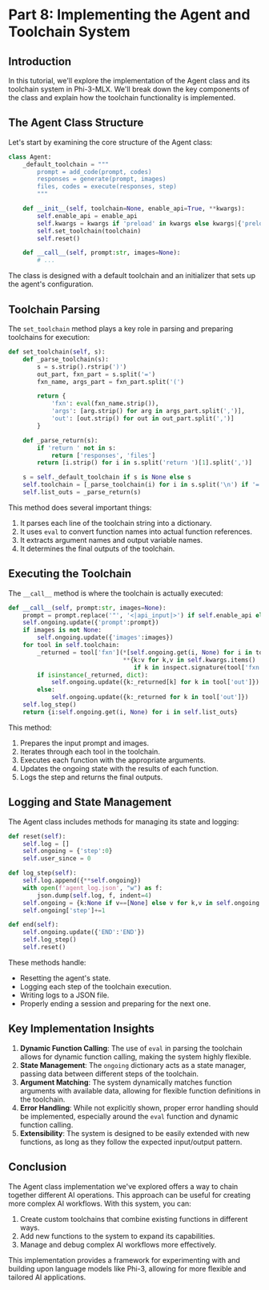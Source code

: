 # Part 8: Implementing the Agent and Toolchain System

## Introduction

In this tutorial, we'll explore the implementation of the Agent class and its toolchain system in Phi-3-MLX. We'll break down the key components of the class and explain how the toolchain functionality is implemented.

## The Agent Class Structure

Let's start by examining the core structure of the Agent class:

```python
class Agent:
    _default_toolchain = """
        prompt = add_code(prompt, codes)
        responses = generate(prompt, images)
        files, codes = execute(responses, step)
        """

    def __init__(self, toolchain=None, enable_api=True, **kwargs):
        self.enable_api = enable_api
        self.kwargs = kwargs if 'preload' in kwargs else kwargs|{'preload':load(**kwargs)}
        self.set_toolchain(toolchain)
        self.reset()

    def __call__(self, prompt:str, images=None):
        # ...
```

The class is designed with a default toolchain and an initializer that sets up the agent's configuration.

## Toolchain Parsing

The `set_toolchain` method plays a key role in parsing and preparing toolchains for execution:

```python
def set_toolchain(self, s):
    def _parse_toolchain(s):
        s = s.strip().rstrip(')')
        out_part, fxn_part = s.split('=')
        fxn_name, args_part = fxn_part.split('(')

        return {
            'fxn': eval(fxn_name.strip()),
            'args': [arg.strip() for arg in args_part.split(',')],
            'out': [out.strip() for out in out_part.split(',')]
        }

    def _parse_return(s):
        if 'return ' not in s:
            return ['responses', 'files']
        return [i.strip() for i in s.split('return ')[1].split(',')]

    s = self._default_toolchain if s is None else s
    self.toolchain = [_parse_toolchain(i) for i in s.split('\n') if '=' in i]
    self.list_outs = _parse_return(s)
```

This method does several important things:

1. It parses each line of the toolchain string into a dictionary.
2. It uses `eval` to convert function names into actual function references.
3. It extracts argument names and output variable names.
4. It determines the final outputs of the toolchain.

## Executing the Toolchain

The `__call__` method is where the toolchain is actually executed:

```python
def __call__(self, prompt:str, images=None):
    prompt = prompt.replace('"', '<|api_input|>') if self.enable_api else prompt
    self.ongoing.update({'prompt':prompt})
    if images is not None:
        self.ongoing.update({'images':images})
    for tool in self.toolchain:
        _returned = tool['fxn'](*[self.ongoing.get(i, None) for i in tool['args']], 
                                **{k:v for k,v in self.kwargs.items() 
                                   if k in inspect.signature(tool['fxn']).parameters.keys()})
        if isinstance(_returned, dict):
            self.ongoing.update({k:_returned[k] for k in tool['out']})
        else:
            self.ongoing.update({k:_returned for k in tool['out']})
    self.log_step()
    return {i:self.ongoing.get(i, None) for i in self.list_outs}
```

This method:

1. Prepares the input prompt and images.
2. Iterates through each tool in the toolchain.
3. Executes each function with the appropriate arguments.
4. Updates the ongoing state with the results of each function.
5. Logs the step and returns the final outputs.

## Logging and State Management

The Agent class includes methods for managing its state and logging:

```python
def reset(self):
    self.log = []
    self.ongoing = {'step':0}
    self.user_since = 0

def log_step(self):
    self.log.append({**self.ongoing})
    with open(f'agent_log.json', "w") as f:
        json.dump(self.log, f, indent=4)
    self.ongoing = {k:None if v==[None] else v for k,v in self.ongoing.items()}
    self.ongoing['step']+=1

def end(self):
    self.ongoing.update({'END':'END'})
    self.log_step()
    self.reset()
```

These methods handle:

- Resetting the agent's state.
- Logging each step of the toolchain execution.
- Writing logs to a JSON file.
- Properly ending a session and preparing for the next one.

## Key Implementation Insights

1. **Dynamic Function Calling**: The use of `eval` in parsing the toolchain allows for dynamic function calling, making the system highly flexible.
2. **State Management**: The `ongoing` dictionary acts as a state manager, passing data between different steps of the toolchain.
3. **Argument Matching**: The system dynamically matches function arguments with available data, allowing for flexible function definitions in the toolchain.
4. **Error Handling**: While not explicitly shown, proper error handling should be implemented, especially around the `eval` function and dynamic function calling.
5. **Extensibility**: The system is designed to be easily extended with new functions, as long as they follow the expected input/output pattern.

## Conclusion

The Agent class implementation we've explored offers a way to chain together different AI operations. This approach can be useful for creating more complex AI workflows. With this system, you can:

1. Create custom toolchains that combine existing functions in different ways.
2. Add new functions to the system to expand its capabilities.
3. Manage and debug complex AI workflows more effectively.

This implementation provides a framework for experimenting with and building upon language models like Phi-3, allowing for more flexible and tailored AI applications.
